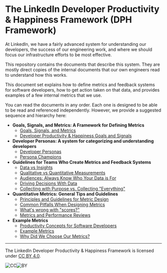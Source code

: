 # The LinkedIn Developer Productivity & Happiness Framework (DPH Framework)

At LinkedIn, we have a fairly advanced system for understanding our developers,
the success of our engineering work, and where we should focus our
infrastructure efforts to be most effective.

This repository contains the documents that describe this system. They are
mostly direct copies of the internal documents that our own engineers read to
understand how this works.

This document set explains how to define metrics and feedback systems for
software developers, how to get action taken on that data, and provides examples
of a few internal metrics that we use.

You can read the documents in any order. Each one is designed to be able to be
read and referenced independently. However, we provide a suggested sequence and
hierarchy here:

* **Goals, Signals, and Metrics: A Framework for Defining Metrics**
  * [Goals, Signals, and Metrics](goals-signals-metrics.md)
  * [Developer Productivity & Happiness Goals and Signals](dph-goals-and-signals.md)
* **Developer Personas: A system for categorizing and understanding developers**
  * [Developer Personas](developer-personas.md)
  * [Persona Champions](persona-champions.md)
* **Guidelines for Teams Who Create Metrics and Feedback Systems**
  * [Data vs Insights](data-vs-insights.md)
  * [Qualitative vs Quantitative Measurements](qualitative-vs-quantitative.md)
  * [Audiences: Always Know Who Your Data is For](audiences.md)
  * [Driving Decisions With Data](driving-decisions.md)
  * [Collecting with Purpose vs. Collecting
    "Everything"](collecting-with-purpose-vs-collecting-everything.md)
* **Quantitative Metrics: General Tips and Guidelines**
  * [Principles and Guidelines for Metric Design](metric-principles.md)
  * [Common Pitfalls When Designing Metrics](metric-pitfalls.md)
  * [What's wrong with "scores?"](scores.md)
  * [Metrics and Performance Reviews](metrics-and-performance-reviews.md)
* **Example Metrics**
  * [Productivity Concepts for Software Developers](productivity-concepts.md)
  * [Example Metrics](example-metrics.md)
  * [Why Did We Choose Our Metrics?](why-our-metrics.md)

---

The LinkedIn Developer Productivity & Happiness Framework is licensed under [CC
BY 4.0](http://creativecommons.org/licenses/by/4.0/?ref=chooser-v1).

![CC](
https://mirrors.creativecommons.org/presskit/icons/cc.svg?ref=chooser-v1)![BY](https://mirrors.creativecommons.org/presskit/icons/by.svg?ref=chooser-v1)